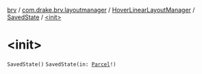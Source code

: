 [brv](../../../index.md) / [com.drake.brv.layoutmanager](../../index.md) / [HoverLinearLayoutManager](../index.md) / [SavedState](index.md) / [&lt;init&gt;](./-init-.md)

# &lt;init&gt;

`SavedState()`
`SavedState(in: `[`Parcel`](https://developer.android.com/reference/android/os/Parcel.html)`!)`